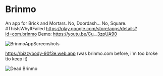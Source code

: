 # Brinmo
An app for Brick and Mortars. No, Doordash... No, Square. #ThisIsWhyItFailed
https://play.google.com/store/apps/details?id=com.brinmo
Demo: https://youtu.be/Cu__3zpUA90

![BrinmoAppScreenshots](https://user-images.githubusercontent.com/31394535/129877804-0fd0f09d-c18f-4be0-a306-d58272f1de5c.png)

https://bizzybody-90f3e.web.app (was brinmo.com before, i'm too broke tto keep it)

![Dead Brinmo](https://user-images.githubusercontent.com/31394535/129878793-219d88ba-f7b1-4f1a-8599-cc0048542853.PNG)
